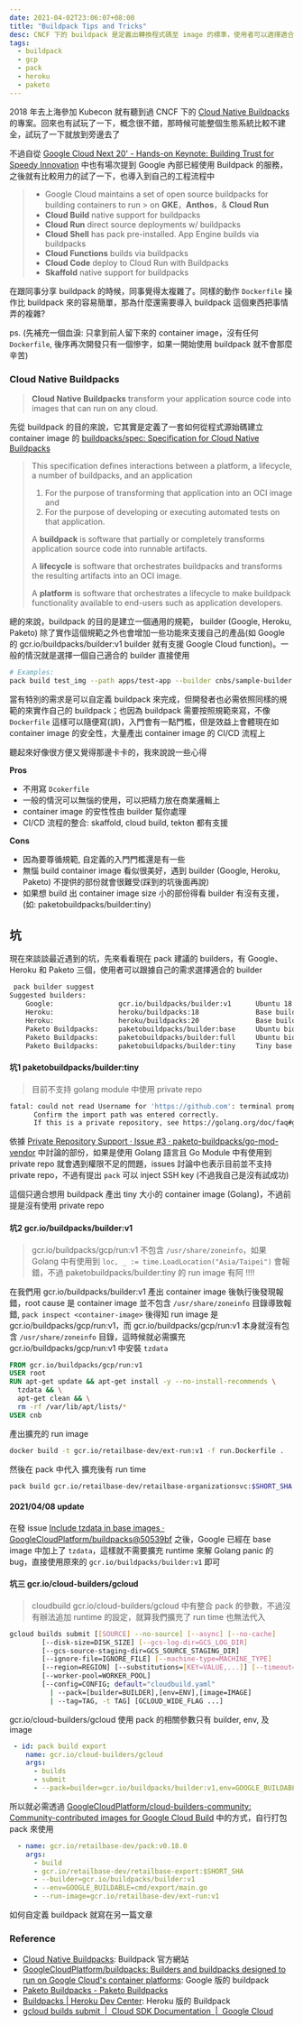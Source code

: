 ```yaml
---
date: 2021-04-02T23:06:07+08:00
title: "Buildpack Tips and Tricks"
desc: CNCF 下的 buildpack 是定義出轉換程式碼至 image 的標準，使用者可以適擇適合的 builder (Google, HeroKu, Paketo) 來產出 container image，除了免去編輯 Dockerfile 的部份、container image layer 有相同的體驗、container image 的安全性交由 builder 來處理等等好處。不過美好的事情背後也是有一些取捨。本篇文章就是最近優化 CI/CD pipeline 流程上使用 buildpack 的心得分享還有遇到的坑及解決方案
tags:
  - buildpack
  - gcp
  - pack
  - heroku
  - paketo
---
```


2018 年去上海參加 Kubecon 就有聽到過 CNCF 下的 [Cloud Native Buildpacks](https://buildpacks.io/) 的專案。回來也有試玩了一下，概念很不錯，那時候可能整個生態系統比較不建全，試玩了一下就放到旁邊去了

不過自從 [Google Cloud Next 20' - Hands-on Keynote: Building Trust for Speedy Innovation](https://cloud.withgoogle.com/next/sf/onair?session=SVR227#application-modernization) 中也有場次提到 Google 內部已經使用 Buildpack 的服務，之後就有比較用力的試了一下，也導入到自己的工程流程中

> - Google Cloud maintains a set of open source buildpacks for building containers to run > on **GKE**，**Anthos**，& **Cloud Run**
> - **Cloud Build** native support for buildpacks
> - **Cloud Run** direct source deployments w/ buildpacks
> - **Cloud Shell** has pack pre-installed. App Engine builds via buildpacks
> - **Cloud Functions** builds via buildpacks
> - **Cloud Code** deploy to Cloud Run with Buildpacks
> - **Skaffold** native support for buildpacks

在跟同事分享 buildpack 的時候，同事覺得太複雜了。同樣的動作 `Dockerfile` 操作比 buildpack 來的容易簡單，那為什麼還需要導入 buildpack 這個東西把事情弄的複雜? 

ps. (先補充一個血淚: 只拿到前人留下來的 container image，沒有任何 `Dockerfile`, 後序再次開發只有一個慘字，如果一開始使用 buildpack 就不會那麼辛苦)

### Cloud Native Buildpacks

> **Cloud Native Buildpacks**
transform your application source code into images that can run on any cloud.

先從 buildpack 的目的來說，它其實是定義了一套如何從程式源始碼建立 container image 的 [buildpacks/spec: Specification for Cloud Native Buildpacks](https://github.com/buildpacks/spec)

> This specification defines interactions between a platform, a lifecycle, a number of buildpacks, and an application
> 1. For the purpose of transforming that application into an OCI image and
> 2. For the purpose of developing or executing automated tests on that application.
> 
> A **buildpack** is software that partially or completely transforms application source code into runnable artifacts.
> 
> A **lifecycle** is software that orchestrates buildpacks and transforms the resulting artifacts into an OCI image.
> 
> A **platform** is software that orchestrates a lifecycle to make buildpack functionality available to end-users such as application developers.

總的來說，buildpack 的目的是建立一個通用的規範， builder (Google, Heroku, Paketo) 除了實作這個規範之外也會增加一些功能來支援自己的產品(如 Google 的 gcr.io/buildpacks/builder:v1 builder 就有支援 Google Cloud function)。一般的情況就是選擇一個自己適合的 builder 直接使用

```sh
# Examples:
pack build test_img --path apps/test-app --builder cnbs/sample-builder:bionic
```

當有特別的需求是可以自定義 buildpack 來完成，但開發者也必需依照同樣的規範的來實作自己的 buildpack；也因為 buildpack 需要按照規範來寫，不像 `Dockerfile` 這樣可以隨便寫(誤)，入門會有一點門檻，但是效益上會體現在如 container image 的安全性，大量產出 container image 的 CI/CD 流程上

聽起來好像很方便又覺得那邊卡卡的，我來說說一些心得

**Pros**
- 不用寫 `Dcokerfile`
- 一般的情況可以無惱的使用，可以把精力放在商業邏輯上
- container image 的安性性由 builder 幫你處理
- CI/CD 流程的整合: skaffold, cloud build, tekton 都有支援

**Cons**
- 因為要尊循規範, 自定義的入門門檻還是有一些
- 無惱 build container image 看似很美好，遇到 builder (Google, Heroku, Paketo) 不提供的部份就會很難受(踩到的坑後面再說)
- 如果想 build 出 container image size 小的部份得看 builder 有沒有支援，(如: paketobuildpacks/builder:tiny)

## 坑

現在來談談最近遇到的坑，先來看看現在 pack 建議的 builders，有 Google、Heroku 和 Paketo 三個，使用者可以跟據自己的需求選擇適合的 builder

```sh
 pack builder suggest
Suggested builders:
	Google:                gcr.io/buildpacks/builder:v1      Ubuntu 18 base image with buildpacks for .NET, Go, Java, Node.js, and Python
	Heroku:                heroku/buildpacks:18              Base builder for Heroku-18 stack, based on ubuntu:18.04 base image
	Heroku:                heroku/buildpacks:20              Base builder for Heroku-20 stack, based on ubuntu:20.04 base image
	Paketo Buildpacks:     paketobuildpacks/builder:base     Ubuntu bionic base image with buildpacks for Java, .NET Core, NodeJS, Go, Ruby, NGINX and Procfile
	Paketo Buildpacks:     paketobuildpacks/builder:full     Ubuntu bionic base image with buildpacks for Java, .NET Core, NodeJS, Go, PHP, Ruby, Apache HTTPD, NGINX and Procfile
	Paketo Buildpacks:     paketobuildpacks/builder:tiny     Tiny base image (bionic build image, distroless-like run image) with buildpacks for Java Native Image and Go
```

#### 坑1 paketobuildpacks/builder:tiny

> 目前不支持 golang module 中使用 private repo

```sh
fatal: could not read Username for 'https://github.com': terminal prompts disabled
      Confirm the import path was entered correctly.
      If this is a private repository, see https://golang.org/doc/faq#git_https for additional information.
```

依據 [Private Repository Support · Issue #3 · paketo-buildpacks/go-mod-vendor](https://github.com/paketo-buildpacks/go-mod-vendor/issues/3) 中討論的部份，如果是使用 Golang 語言且 Go Module 中有使用到 private repo 就會遇到權限不足的問題，issues 討論中也表示目前並不支持 private repo，不過有提出 `pack` 可以 inject SSH key (不過我自己是沒有試成功)

這個只適合想用 buildpack 產出 tiny 大小的 container image (Golang)，不過前提是沒有使用 private repo 

#### 坑2 gcr.io/buildpacks/builder:v1

> gcr.io/buildpacks/gcp/run:v1 不包含 `/usr/share/zoneinfo`，如果 Golang 中有使用到 `loc, _ := time.LoadLocation("Asia/Taipei")` 會報錯，不過 paketobuildpacks/builder:tiny 的 run image 有阿 !!!!

在我們用 gcr.io/buildpacks/builder:v1 產出 container image 後執行後發現報錯，root cause 是 container image 並不包含 `/usr/share/zoneinfo` 目錄導致報錯, `pack inspect <container-image>` 後得知 run image 是 gcr.io/buildpacks/gcp/run:v1，而 gcr.io/buildpacks/gcp/run:v1 本身就沒有包含 `/usr/share/zoneinfo` 目錄，這時候就必需擴充 gcr.io/buildpacks/gcp/run:v1 中安裝 `tzdata`

```dockerfile
FROM gcr.io/buildpacks/gcp/run:v1
USER root
RUN apt-get update && apt-get install -y --no-install-recommends \
  tzdata && \
  apt-get clean && \
  rm -rf /var/lib/apt/lists/*
USER cnb
```

產出擴充的 run image

```sh
docker build -t gcr.io/retailbase-dev/ext-run:v1 -f run.Dockerfile .
```

然後在 pack 中代入 擴充後有 run time

```sh
pack build gcr.io/retailbase-dev/retailbase-organizationsvc:$SHORT_SHA --builder gcr.io/buildpacks/builder:v1 --env GOOGLE_BUILDABLE=cmd/organizationsvc/main.go --run-image gcr.io/retailbase-dev/ext-run:v1
```

#### 2021/04/08 update 
在發 issue [Include tzdata in base images · GoogleCloudPlatform/buildpacks@50539bf](https://github.com/GoogleCloudPlatform/buildpacks/commit/50539bf027fcb907e72f65e50e3ce3904b8821fb) 之後，Google 已經在 base image 中加上了 `tzdata`，這樣就不需要擴充 runtime 來解 Golang panic 的 bug，直接使用原來的 `gcr.io/buildpacks/builder:v1` 即可

#### 坑三 gcr.io/cloud-builders/gcloud

> cloudbuild gcr.io/cloud-builders/gcloud 中有整合 pack 的參數，不過沒有辦法追加 runtime 的設定，就算我們擴充了 run time 也無法代入

```sh
gcloud builds submit [[SOURCE] --no-source] [--async] [--no-cache]
        [--disk-size=DISK_SIZE] [--gcs-log-dir=GCS_LOG_DIR]
        [--gcs-source-staging-dir=GCS_SOURCE_STAGING_DIR]
        [--ignore-file=IGNORE_FILE] [--machine-type=MACHINE_TYPE]
        [--region=REGION] [--substitutions=[KEY=VALUE,...]] [--timeout=TIMEOUT]
        [--worker-pool=WORKER_POOL]
        [--config=CONFIG; default="cloudbuild.yaml"
          | --pack=[builder=BUILDER],[env=ENV],[image=IMAGE]
          | --tag=TAG, -t TAG] [GCLOUD_WIDE_FLAG ...]
```

gcr.io/cloud-builders/gcloud 使用 pack 的相關參數只有 builder, env, 及 image

```yaml
 - id: pack build export
    name: gcr.io/cloud-builders/gcloud
    args:
      - builds
      - submit
      - --pack=builder=gcr.io/buildpacks/builder:v1,env=GOOGLE_BUILDABLE=cmd/export/main.go,image=gcr.io/retailbase-dev/retailbase-export:$SHORT_SHA
```

所以就必需透過 [GoogleCloudPlatform/cloud-builders-community: Community-contributed images for Google Cloud Build](https://github.com/GoogleCloudPlatform/cloud-builders-community) 中的方式，自行打包 pack 來使用

```yaml
  - name: gcr.io/retailbase-dev/pack:v0.18.0
    args:
      - build
      - gcr.io/retailbase-dev/retailbase-export:$SHORT_SHA
      - --builder=gcr.io/buildpacks/builder:v1
      - --env=GOOGLE_BUILDABLE=cmd/export/main.go
      - --run-image=gcr.io/retailbase-dev/ext-run:v1
```

如何自定義 buildpack 就寫在另一篇文章

### Reference
- [Cloud Native Buildpacks](https://buildpacks.io/): Buildpack 官方網站
- [GoogleCloudPlatform/buildpacks: Builders and buildpacks designed to run on Google Cloud's container platforms](https://github.com/GoogleCloudPlatform/buildpacks): Google 版的 buildpack
- [Paketo Buildpacks - Paketo Buildpacks](https://paketo.io/)
- [Buildpacks | Heroku Dev Center](https://devcenter.heroku.com/articles/buildpacks): Heroku 版的 Buildpack
- [gcloud builds submit  |  Cloud SDK Documentation  |  Google Cloud](https://cloud.google.com/sdk/gcloud/reference/builds/submit)